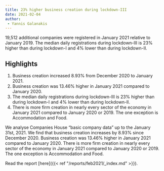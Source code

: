 ```yaml
---
title: 23% higher business creation during lockdown-III 
date: 2021-02-04
author: 
 - Yannis Galanakis
---
```


19,512 additional companies were registered in January 2021 relative to January 2019. The median daily registrations during lockdown-III is 23% higher than during lockdown-I and 4% lower than during lockdown-II.  

<!--more-->

## Highlights

1. Business creation increased 8.93% from December 2020 to January 2021.
2. Business creation was 13.46% higher in January 2021 compared to January 2020.
3. The median daily registrations during lockdown-III is 23% higher than during lockdown-I and 4% lower than during lockdown-II.
4. There is more firm creation in nearly every sector of the economy in January 2021 compared to January 2020 or 2019. The one exception is Accommodation and Food.


We analyse Companies House “basic company data” up to the January 31st, 2021. We find that business creation increases by 8.93% since December 2020. Business creation was 13.46% higher in January 2021 compared to January 2020. There is more firm creation in nearly every sector of the economy in January 2021 compared to January 2020 or 2019. The one exception is Accommodation and Food.

Read the report [here]({{< ref "/reports/feb2021/_index.md" >}}).
